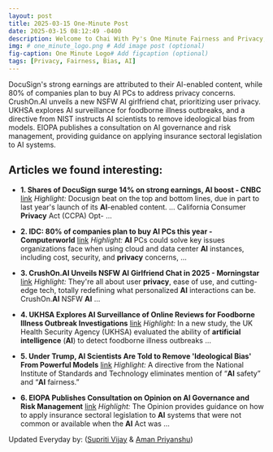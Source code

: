 ```yaml
---
layout: post
title: 2025-03-15 One-Minute Post
date: 2025-03-15 08:12:49 -0400
description: Welcome to Chai With Py's One Minute Fairness and Privacy, which aims to provide you the current happenings in the world of Fairness, Privacy, and AI.
img: # one_minute_logo.png # Add image post (optional)
fig-caption: One Minute Logo# Add figcaption (optional)
tags: [Privacy, Fairness, Bias, AI]
---
```


DocuSign's strong earnings are attributed to their AI-enabled content, while 80% of companies plan to buy AI PCs to address privacy concerns. CrushOn.AI unveils a new NSFW AI girlfriend chat, prioritizing user privacy. UKHSA explores AI surveillance for foodborne illness outbreaks, and a directive from NIST instructs AI scientists to remove ideological bias from models. EIOPA publishes a consultation on AI governance and risk management, providing guidance on applying insurance sectoral legislation to AI systems.

## Articles we found interesting:

- **1. Shares of DocuSign surge 14% on strong earnings, <b>AI</b> boost - CNBC** [link](https://www.cnbc.com/2025/03/14/shares-of-docusign-surge-14percent-on-strong-earnings-ai-boost.html)
_Highlight:_ Docusign beat on the top and bottom lines, due in part to last year&#39;s launch of its <b>AI</b>-enabled content. ... California Consumer <b>Privacy</b> Act (CCPA) Opt-&nbsp;...

- **2. IDC: 80% of companies plan to buy <b>AI</b> PCs this year - Computerworld** [link](https://www.computerworld.com/article/3845965/idc-80-of-companies-plan-to-buy-ai-pcs-this-year.html)
_Highlight:_ <b>AI</b> PCs could solve key issues organizations face when using cloud and data center <b>AI</b> instances, including cost, security, and <b>privacy</b> concerns,&nbsp;...

- **3. CrushOn.<b>AI</b> Unveils NSFW <b>AI</b> Girlfriend Chat in 2025 - Morningstar** [link](https://www.morningstar.com/news/globe-newswire/9394750/crushonai-unveils-nsfw-ai-girlfriend-chat-in-2025)
_Highlight:_ They&#39;re all about user <b>privacy</b>, ease of use, and cutting-edge tech, totally redefining what personalized <b>AI</b> interactions can be. CrushOn.<b>AI</b> NSFW <b>AI</b>&nbsp;...

- **4. UKHSA Explores <b>AI</b> Surveillance of Online Reviews for Foodborne Illness Outbreak Investigations** [link](https://www.food-safety.com/articles/10226-ukhsa-explores-ai-surveillance-of-online-reviews-for-foodborne-illness-outbreak-investigations)
_Highlight:_ In a new study, the UK Health Security Agency (UKHSA) evaluated the ability of <b>artificial intelligence</b> (<b>AI</b>) to detect foodborne illness outbreaks&nbsp;...

- **5. Under Trump, <b>AI</b> Scientists Are Told to Remove &#39;Ideological <b>Bias</b>&#39; From Powerful Models** [link](https://www.wired.com/story/ai-safety-institute-new-directive-america-first/)
_Highlight:_ A directive from the National Institute of Standards and Technology eliminates mention of “<b>AI</b> safety” and “<b>AI</b> fairness.”

- **6. EIOPA Publishes Consultation on Opinion on <b>AI</b> Governance and Risk Management** [link](https://datamatters.sidley.com/2025/03/14/eiopa-publishes-consultation-on-opinion-on-ai-governance-and-risk-management/)
_Highlight:_ The Opinion provides guidance on how to apply insurance sectoral legislation to <b>AI</b> systems that were not common or available when the <b>AI</b> Act was&nbsp;...


Updated Everyday by: (<a href="https://supritivijay.github.io/">Supriti Vijay</a> & <a href="https://amanpriyanshu.github.io/">Aman Priyanshu</a>)
